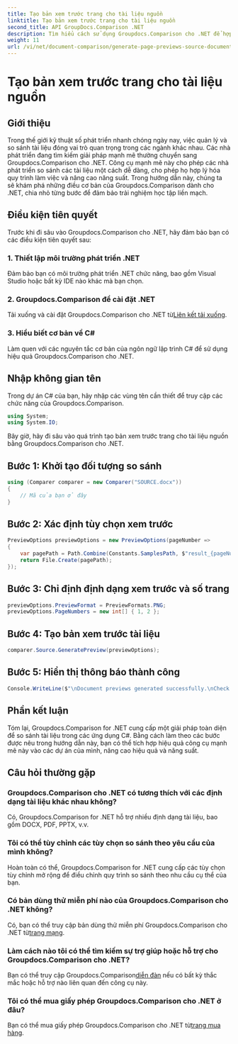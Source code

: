 ```yaml
---
title: Tạo bản xem trước trang cho tài liệu nguồn
linktitle: Tạo bản xem trước trang cho tài liệu nguồn
second_title: API GroupDocs.Comparison .NET
description: Tìm hiểu cách sử dụng Groupdocs.Comparison cho .NET để hợp lý hóa các quy trình so sánh tài liệu trong các dự án C# của bạn một cách hiệu quả.
weight: 11
url: /vi/net/document-comparison/generate-page-previews-source-document/
---
```


# Tạo bản xem trước trang cho tài liệu nguồn

## Giới thiệu
Trong thế giới kỹ thuật số phát triển nhanh chóng ngày nay, việc quản lý và so sánh tài liệu đóng vai trò quan trọng trong các ngành khác nhau. Các nhà phát triển đang tìm kiếm giải pháp mạnh mẽ thường chuyển sang Groupdocs.Comparison cho .NET. Công cụ mạnh mẽ này cho phép các nhà phát triển so sánh các tài liệu một cách dễ dàng, cho phép họ hợp lý hóa quy trình làm việc và nâng cao năng suất. Trong hướng dẫn này, chúng ta sẽ khám phá những điều cơ bản của Groupdocs.Comparison dành cho .NET, chia nhỏ từng bước để đảm bảo trải nghiệm học tập liền mạch.
## Điều kiện tiên quyết
Trước khi đi sâu vào Groupdocs.Comparison cho .NET, hãy đảm bảo bạn có các điều kiện tiên quyết sau:
### 1. Thiết lập môi trường phát triển .NET
Đảm bảo bạn có môi trường phát triển .NET chức năng, bao gồm Visual Studio hoặc bất kỳ IDE nào khác mà bạn chọn.
### 2. Groupdocs.Comparison để cài đặt .NET
 Tải xuống và cài đặt Groupdocs.Comparison cho .NET từ[Liên kết tải xuống](https://releases.groupdocs.com/comparison/net/).
### 3. Hiểu biết cơ bản về C#
Làm quen với các nguyên tắc cơ bản của ngôn ngữ lập trình C# để sử dụng hiệu quả Groupdocs.Comparison cho .NET.

## Nhập không gian tên
Trong dự án C# của bạn, hãy nhập các vùng tên cần thiết để truy cập các chức năng của Groupdocs.Comparison.

```csharp
using System;
using System.IO;
```

Bây giờ, hãy đi sâu vào quá trình tạo bản xem trước trang cho tài liệu nguồn bằng Groupdocs.Comparison cho .NET.
## Bước 1: Khởi tạo đối tượng so sánh
```csharp
using (Comparer comparer = new Comparer("SOURCE.docx"))
{
    // Mã của bạn ở đây
}
```
## Bước 2: Xác định tùy chọn xem trước
```csharp
PreviewOptions previewOptions = new PreviewOptions(pageNumber =>
{
    var pagePath = Path.Combine(Constants.SamplesPath, $"result_{pageNumber}.png");
    return File.Create(pagePath);
});
```
## Bước 3: Chỉ định định dạng xem trước và số trang
```csharp
previewOptions.PreviewFormat = PreviewFormats.PNG;
previewOptions.PageNumbers = new int[] { 1, 2 };
```
## Bước 4: Tạo bản xem trước tài liệu
```csharp
comparer.Source.GeneratePreview(previewOptions);
```
## Bước 5: Hiển thị thông báo thành công
```csharp
Console.WriteLine($"\nDocument previews generated successfully.\nCheck output in {Directory.GetCurrentDirectory()}.");
```

## Phần kết luận
Tóm lại, Groupdocs.Comparison for .NET cung cấp một giải pháp toàn diện để so sánh tài liệu trong các ứng dụng C#. Bằng cách làm theo các bước được nêu trong hướng dẫn này, bạn có thể tích hợp hiệu quả công cụ mạnh mẽ này vào các dự án của mình, nâng cao hiệu quả và năng suất.
## Câu hỏi thường gặp
### Groupdocs.Comparison cho .NET có tương thích với các định dạng tài liệu khác nhau không?
Có, Groupdocs.Comparison for .NET hỗ trợ nhiều định dạng tài liệu, bao gồm DOCX, PDF, PPTX, v.v.
### Tôi có thể tùy chỉnh các tùy chọn so sánh theo yêu cầu của mình không?
Hoàn toàn có thể, Groupdocs.Comparison for .NET cung cấp các tùy chọn tùy chỉnh mở rộng để điều chỉnh quy trình so sánh theo nhu cầu cụ thể của bạn.
### Có bản dùng thử miễn phí nào của Groupdocs.Comparison cho .NET không?
 Có, bạn có thể truy cập bản dùng thử miễn phí Groupdocs.Comparison cho .NET từ[trang mạng](https://releases.groupdocs.com/).
### Làm cách nào tôi có thể tìm kiếm sự trợ giúp hoặc hỗ trợ cho Groupdocs.Comparison cho .NET?
 Bạn có thể truy cập Groupdocs.Comparison[diễn đàn](https://forum.groupdocs.com/c/comparison/12) nếu có bất kỳ thắc mắc hoặc hỗ trợ nào liên quan đến công cụ này.
### Tôi có thể mua giấy phép Groupdocs.Comparison cho .NET ở đâu?
 Bạn có thể mua giấy phép Groupdocs.Comparison cho .NET từ[trang mua hàng](https://purchase.groupdocs.com/buy).